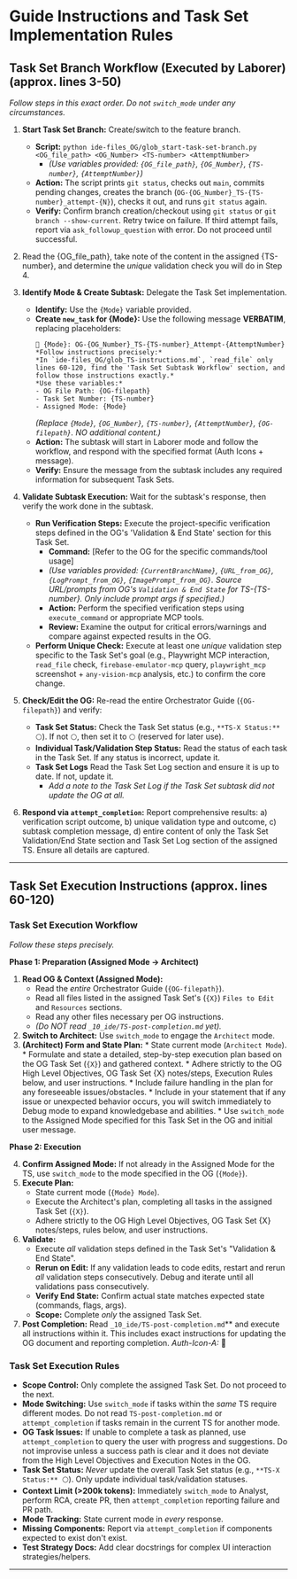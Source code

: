 # Guide Instructions and Task Set Implementation Rules



## Task Set Branch Workflow (Executed by Laborer) (approx. lines 3-50)

*Follow steps in this exact order. Do not `switch_mode` under any circumstances.*

1.  **Start Task Set Branch:** Create/switch to the feature branch.
    *   **Script:** `python ide-files_OG/glob_start-task-set-branch.py <OG_file_path> <OG_Number> <TS-number> <AttemptNumber>`
        *   *(Use variables provided: `{OG_file_path}`, `{OG_Number}`, `{TS-number}`, `{AttemptNumber}`)*
    *   **Action:** The script prints `git status`, checks out `main`, commits pending changes, creates the branch (`OG-{OG_Number}_TS-{TS-number}_attempt-{N}`), checks it out, and runs `git status` again.
    *   **Verify:** Confirm branch creation/checkout using `git status` or `git branch --show-current`. Retry twice on failure. If third attempt fails, report via `ask_followup_question` with error. Do not proceed until successful.

2. Read the {OG_file_path}, take note of the content in the assigned {TS-number}, and determine the *unique* validation check you will do in Step 4.

3.  **Identify Mode & Create Subtask:** Delegate the Task Set implementation.
    *   **Identify:** Use the `{Mode}` variable provided.
    *   **Create `new_task` for {Mode}:** Use the following message **VERBATIM**, replacing placeholders:
        ```
        🌿 {Mode}: OG-{OG_Number}_TS-{TS-number}_Attempt-{AttemptNumber}
        *Follow instructions precisely:*
        *In `ide-files_OG/glob_TS-instructions.md`, `read_file` only lines 60-120, find the 'Task Set Subtask Workflow' section, and follow those instructions exactly.*
        *Use these variables:*
        - OG File Path: {OG-filepath}
        - Task Set Number: {TS-number}
        - Assigned Mode: {Mode}
        ```
        *(Replace `{Mode}`, `{OG_Number}`, `{TS-number}`, `{AttemptNumber}`, `{OG-filepath}`. NO additional content.)*
    *   **Action:** The subtask will start in Laborer mode and follow the workflow, and respond with the specified format (Auth Icons + message).
    *   **Verify:** Ensure the message from the subtask includes any required information for subsequent Task Sets.

4.  **Validate Subtask Execution:** Wait for the subtask's response, then verify the work done in the subtask.
    *   **Run Verification Steps:** Execute the project-specific verification steps defined in the OG's 'Validation & End State' section for this Task Set.
        *   **Command:** [Refer to the OG for the specific commands/tool usage]
        *   *(Use variables provided: `{CurrentBranchName}`, `{URL_from_OG}`, `{LogPrompt_from_OG}`, `{ImagePrompt_from_OG}`. Source URL/prompts from OG's `Validation & End State` for TS-{TS-number}. Only include prompt args if specified.)*
        *   **Action:** Perform the specified verification steps using `execute_command` or appropriate MCP tools.
        *   **Review:** Examine the output for critical errors/warnings and compare against expected results in the OG.
    *   **Perform Unique Check:** Execute at least one *unique* validation step specific to the Task Set's goal (e.g., Playwright MCP interaction, `read_file` check, `firebase-emulator-mcp` query, `playwright_mcp` screenshot + `any-vision-mcp` analysis, etc.) to confirm the core change.

5.  **Check/Edit the OG:** Re-read the entire Orchestrator Guide (`{OG-filepath}`) and verify:
    *   **Task Set Status:** Check the Task Set status (e.g., `**TS-X Status:** ⚪`). If not `⚪`, then set it to `⚪` (reserved for later use).
    *   **Individual Task/Validation Step Status:** Read the status of each task in the Task Set. If any status is incorrect, update it.
    *   **Task Set Logs** Read the Task Set Log section and ensure it is up to date. If not, update it. 
        *   *Add a note to the Task Set Log if the Task Set subtask did not update the OG at all.*
    
6.  **Respond via `attempt_completion`:** Report comprehensive results: a) verification script outcome, b) unique validation type and outcome, c) subtask completion message, d) entire content of only the Task Set Validation/End State section and Task Set Log section of the assigned TS. Ensure all details are captured.
-- -- --


























## Task Set Execution Instructions (approx. lines 60-120)

### Task Set Execution Workflow
*Follow these steps precisely.*

**Phase 1: Preparation (Assigned Mode -> Architect)**

1.  **Read OG & Context (Assigned Mode):**
    *   Read the *entire* Orchestrator Guide (`{OG-filepath}`).
    *   Read all files listed in the assigned Task Set's (`{X}`) `Files to Edit` and `Resources` sections.
    *   Read any other files necessary per OG instructions.
    *   *(Do NOT read `_10_ide/TS-post-completion.md` yet).*
2.  **Switch to Architect:** Use `switch_mode` to engage the `Architect` mode.
3.  **(Architect) Form and State Plan:** 
        *   State current mode (`Architect Mode`).
        *   Formulate and state a detailed, step-by-step execution plan based on the OG Task Set (`{X}`) and gathered context. 
            *   Adhere strictly to the OG High Level Objectives, OG Task Set {X} notes/steps, Execution Rules below, and user instructions.
            *   Include failure handling in the plan for any foreseeable issues/obstacles.
            *   Include in your statement that if any issue or unexpected behavior occurs, you will switch immediately to Debug mode to expand knowledgebase and abilities.
        *   Use `switch_mode` to the Assigned Mode specified for this Task Set in the OG and initial user message. 


**Phase 2: Execution**

4.  **Confirm Assigned Mode:** If not already in the Assigned Mode for the TS, use `switch_mode` to the mode specified in the OG (`{Mode}`).
5.  **Execute Plan:**
    *   State current mode (`{Mode} Mode`).
    *   Execute the Architect's plan, completing all tasks in the assigned Task Set (`{X}`). 
    *   Adhere strictly to the OG High Level Objectives, OG Task Set {X} notes/steps, rules below, and user instructions.
6.  **Validate:**
    *   Execute *all* validation steps defined in the Task Set's "Validation & End State".
    *   **Rerun on Edit:** If any validation leads to code edits, restart and rerun *all* validation steps consecutively. Debug and iterate until all validations pass consecutively.
    *   **Verify End State:** Confirm actual state matches expected state (commands, flags, args).
    *   **Scope:** Complete *only* the assigned Task Set.
7.  **Post Completion:** Read `_10_ide/TS-post-completion.md`** and execute all instructions within it. This includes exact instructions for updating the OG document and reporting completion.  *Auth-Icon-A:* 🦘


### Task Set Execution Rules

*   **Scope Control:** Only complete the assigned Task Set. Do not proceed to the next.
*   **Mode Switching:** Use `switch_mode` if tasks within the *same* TS require different modes. Do not read `TS-post-completion.md` or `attempt_completion` if tasks remain in the current TS for another mode.
*   **OG Task Issues:** If unable to complete a task as planned, use `attempt_completion` to query the user with progress and suggestions. Do not improvise unless a success path is clear and it does not deviate from the High Level Objectives and Execution Notes in the OG.
*   **Task Set Status:** *Never* update the overall Task Set status (e.g., `**TS-X Status:** ⚪`). Only update individual task/validation statuses.
*   **Context Limit (>200k tokens):** Immediately `switch_mode` to Analyst, perform RCA, create PR, then `attempt_completion` reporting failure and PR path.
*   **Mode Tracking:** State current mode in *every* response.
*   **Missing Components:** Report via `attempt_completion` if components expected to exist don't exist.
*   **Test Strategy Docs:** Add clear docstrings for complex UI interaction strategies/helpers.
-- -- --
